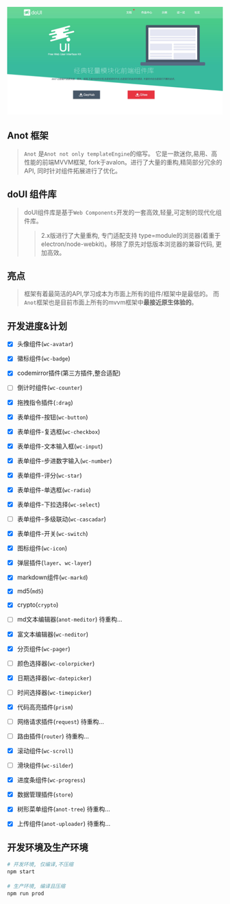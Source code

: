 ![doui](./slogan.jpg)

## Anot 框架
> `Anot` 是`Anot not only templateEngine`的缩写。
> 它是一款迷你,易用、高性能的前端MVVM框架, fork于avalon。进行了大量的重构,精简部分冗余的API, 同时针对组件拓展进行了优化。


## doUI 组件库
> doUI组件库是基于`Web Components`开发的一套高效,轻量,可定制的现代化组件库。
>> 2.x版进行了大量重构, 专门适配支持 type=module的浏览器(着重于electron/node-webkit)。移除了原先对低版本浏览器的兼容代码, 更加高效。


##  亮点
> 框架有着最简洁的API,学习成本为市面上所有的组件/框架中是最低的。 而`Anot`框架也是目前市面上所有的mvvm框架中**最接近原生体验的**。


## 开发进度&计划
- [x] 头像组件(`wc-avatar`)
- [x] 徽标组件(`wc-badge`)
- [x] codemirror插件(第三方插件,整合适配)
- [ ] 倒计时组件(`wc-counter`)
- [x] 拖拽指令插件(`:drag`)
- [x] 表单组件-按钮(`wc-button`)
- [x] 表单组件-复选框(`wc-checkbox`)
- [x] 表单组件-文本输入框(`wc-input`)
- [x] 表单组件-步进数字输入(`wc-number`)
- [x] 表单组件-评分(`wc-star`)
- [x] 表单组件-单选框(`wc-radio`)
- [x] 表单组件-下拉选择(`wc-select`)
- [ ] 表单组件-多级联动(`wc-cascadar`)
- [x] 表单组件-开关(`wc-switch`)
- [x] 图标组件(`wc-icon`)
- [x] 弹层插件(`layer`、`wc-layer`)
- [x] markdown组件(`wc-markd`)
- [x] md5(`md5`)
- [x] crypto(`crypto`)
- [ ] md文本编辑器(`anot-meditor`) 待重构...
- [x] 富文本编辑器(`wc-neditor`)
- [x] 分页组件(`wc-pager`)
- [ ] 颜色选择器(`wc-colorpicker`)
- [x] 日期选择器(`wc-datepicker`)
- [ ] 时间选择器(`wc-timepicker`)
- [x] 代码高亮插件(`prism`)
- [ ] 网络请求插件(`request`) 待重构...
- [ ] 路由插件(`router`) 待重构...
- [x] 滚动组件(`wc-scroll`)
- [ ] 滑块组件(`wc-silder`)
- [x] 进度条组件(`wc-progress`)
- [x] 数据管理插件(`store`)
- [x] 树形菜单组件(`anot-tree`) 待重构...
- [x] 上传组件(`anot-uploader`) 待重构...


## 开发环境及生产环境
```bash
# 开发环境, 仅编译,不压缩
npm start

# 生产环境, 编译且压缩
npm run prod

```
